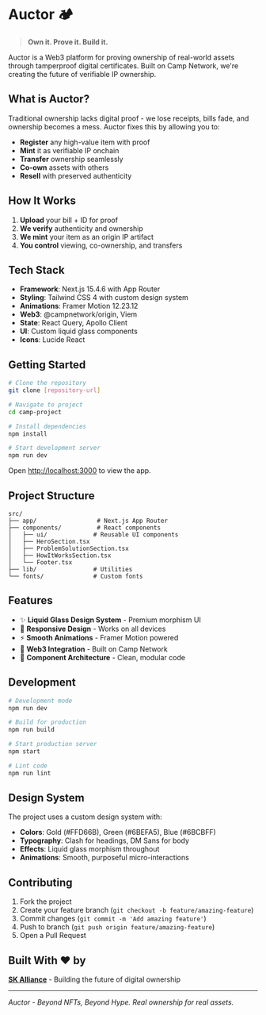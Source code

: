 # Auctor 🏕️

> **Own it. Prove it. Build it.**

Auctor is a Web3 platform for proving ownership of real-world assets through tamperproof digital certificates. Built on Camp Network, we're creating the future of verifiable IP ownership.

## What is Auctor?

Traditional ownership lacks digital proof - we lose receipts, bills fade, and ownership becomes a mess. Auctor fixes this by allowing you to:

- **Register** any high-value item with proof
- **Mint** it as verifiable IP onchain
- **Transfer** ownership seamlessly
- **Co-own** assets with others
- **Resell** with preserved authenticity

## How It Works

1. **Upload** your bill + ID for proof
2. **We verify** authenticity and ownership
3. **We mint** your item as an origin IP artifact
4. **You control** viewing, co-ownership, and transfers

## Tech Stack

- **Framework**: Next.js 15.4.6 with App Router
- **Styling**: Tailwind CSS 4 with custom design system
- **Animations**: Framer Motion 12.23.12
- **Web3**: @campnetwork/origin, Viem
- **State**: React Query, Apollo Client
- **UI**: Custom liquid glass components
- **Icons**: Lucide React

## Getting Started

```bash
# Clone the repository
git clone [repository-url]

# Navigate to project
cd camp-project

# Install dependencies
npm install

# Start development server
npm run dev
```

Open [http://localhost:3000](http://localhost:3000) to view the app.

## Project Structure

```
src/
├── app/                 # Next.js App Router
├── components/          # React components
│   ├── ui/             # Reusable UI components
│   ├── HeroSection.tsx
│   ├── ProblemSolutionSection.tsx
│   ├── HowItWorksSection.tsx
│   └── Footer.tsx
├── lib/                # Utilities
└── fonts/              # Custom fonts
```

## Features

- ✨ **Liquid Glass Design System** - Premium morphism UI
- 🎨 **Responsive Design** - Works on all devices
- ⚡ **Smooth Animations** - Framer Motion powered
- 🔗 **Web3 Integration** - Built on Camp Network
- 🎯 **Component Architecture** - Clean, modular code

## Development

```bash
# Development mode
npm run dev

# Build for production
npm run build

# Start production server
npm start

# Lint code
npm run lint
```

## Design System

The project uses a custom design system with:
- **Colors**: Gold (#FFD66B), Green (#6BEFA5), Blue (#6BCBFF)
- **Typography**: Clash for headings, DM Sans for body
- **Effects**: Liquid glass morphism throughout
- **Animations**: Smooth, purposeful micro-interactions

## Contributing

1. Fork the project
2. Create your feature branch (`git checkout -b feature/amazing-feature`)
3. Commit changes (`git commit -m 'Add amazing feature'`)
4. Push to branch (`git push origin feature/amazing-feature`)
5. Open a Pull Request

## Built With ❤️ by

**[SK Alliance](https://sk-alliance.com)** - Building the future of digital ownership

---

*Auctor - Beyond NFTs, Beyond Hype. Real ownership for real assets.*
